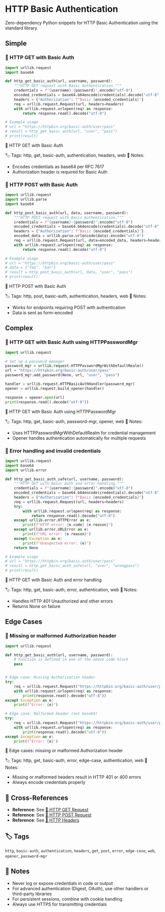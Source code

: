 # HTTP Basic Authentication

Zero-dependency Python snippets for HTTP Basic Authentication using the standard library.

## Simple

### 🧩 HTTP GET with Basic Auth

```python
import urllib.request
import base64

def http_get_basic_auth(url, username, password):
    """HTTP GET request with Basic Authentication."""
    credentials = f"{username}:{password}".encode("utf-8")
    encoded_credentials = base64.b64encode(credentials).decode("utf-8")
    headers = {"Authorization": f"Basic {encoded_credentials}"}
    req = urllib.request.Request(url, headers=headers)
    with urllib.request.urlopen(req) as response:
        return response.read().decode("utf-8")

# Example usage
# url = "https://httpbin.org/basic-auth/user/pass"
# result = http_get_basic_auth(url, "user", "pass")
# print(result)
```

📂 HTTP GET with Basic Auth

🏷️ Tags: http, get, basic-auth, authentication, headers, web
📝 Notes:
- Encodes credentials as base64 per RFC 7617
- Authorization header is required for Basic Auth

### 🧩 HTTP POST with Basic Auth

```python
import urllib.request
import urllib.parse
import base64

def http_post_basic_auth(url, data, username, password):
    """HTTP POST request with Basic Authentication."""
    credentials = f"{username}:{password}".encode("utf-8")
    encoded_credentials = base64.b64encode(credentials).decode("utf-8")
    headers = {"Authorization": f"Basic {encoded_credentials}"}
    encoded_data = urllib.parse.urlencode(data).encode("utf-8")
    req = urllib.request.Request(url, data=encoded_data, headers=headers, method="POST")
    with urllib.request.urlopen(req) as response:
        return response.read().decode("utf-8")

# Example usage
# url = "https://httpbin.org/basic-auth/user/pass"
# data = {"foo": "bar"}
# result = http_post_basic_auth(url, data, "user", "pass")
# print(result)
```

📂 HTTP POST with Basic Auth

🏷️ Tags: http, post, basic-auth, authentication, headers, web
📝 Notes:
- Works for endpoints requiring POST with authentication
- Data is sent as form-encoded

## Complex

### 🧩 HTTP GET with Basic Auth using HTTPPasswordMgr

```python
import urllib.request

# Set up a password manager
password_mgr = urllib.request.HTTPPasswordMgrWithDefaultRealm()
url = "https://httpbin.org/basic-auth/user/pass"
password_mgr.add_password(None, url, "user", "pass")

handler = urllib.request.HTTPBasicAuthHandler(password_mgr)
opener = urllib.request.build_opener(handler)

response = opener.open(url)
print(response.read().decode("utf-8"))
```

📂 HTTP GET with Basic Auth using HTTPPasswordMgr

🏷️ Tags: http, get, basic-auth, password-mgr, opener, web
📝 Notes:
- Uses HTTPPasswordMgrWithDefaultRealm for credential management
- Opener handles authentication automatically for multiple requests

### 🧩 Error handling and invalid credentials

```python
import urllib.request
import base64
import urllib.error

def http_get_basic_auth_safe(url, username, password):
    """HTTP GET with Basic Auth and error handling."""
    credentials = f"{username}:{password}".encode("utf-8")
    encoded_credentials = base64.b64encode(credentials).decode("utf-8")
    headers = {"Authorization": f"Basic {encoded_credentials}"}
    req = urllib.request.Request(url, headers=headers)
    try:
        with urllib.request.urlopen(req) as response:
            return response.read().decode("utf-8")
    except urllib.error.HTTPError as e:
        print(f"HTTP error: {e.code} {e.reason}")
    except urllib.error.URLError as e:
        print(f"URL error: {e.reason}")
    except Exception as e:
        print(f"Unexpected error: {e}")
    return None

# Example usage
# url = "https://httpbin.org/basic-auth/user/pass"
# result = http_get_basic_auth_safe(url, "user", "wrongpass")
# print(result)
```

📂 HTTP GET with Basic Auth and error handling

🏷️ Tags: http, get, basic-auth, error, authentication, web
📝 Notes:
- Handles HTTP 401 Unauthorized and other errors
- Returns None on failure

## Edge Cases

### 🧩 Missing or malformed Authorization header

```python
import urllib.request

def http_get_basic_auth(url, username, password):
    # Function is defined in one of the above code block
    pass


# Edge case: Missing Authorization header
try:
    req = urllib.request.Request("https://httpbin.org/basic-auth/user/pass")
    with urllib.request.urlopen(req) as response:
        print(response.read().decode("utf-8"))
except Exception as e:
    print(f"Error: {e}")

# Edge case: Malformed header (not base64)
try:
    req = urllib.request.Request("https://httpbin.org/basic-auth/user/pass", headers={"Authorization": "Basic notbase64!"})
    with urllib.request.urlopen(req) as response:
        print(response.read().decode("utf-8"))
except Exception as e:
    print(f"Error: {e}")
```

📂 Edge cases: missing or malformed Authorization header

🏷️ Tags: http, get, basic-auth, error, edge-case, authentication, web
📝 Notes:
- Missing or malformed headers result in HTTP 401 or 400 errors
- Always encode credentials properly

## 🔗 Cross-References

- **Reference**: See [📂 HTTP GET Request](./http_get.md)
- **Reference**: See [📂 HTTP POST Request](./http_post.md)
- **Reference**: See [📂 HTTP Headers](./http_headers.md)

## 🏷️ Tags

`http`, `basic-auth`, `authentication`, `headers`, `get`, `post`, `error`, `edge-case`, `web`, `opener`, `password-mgr`

## 📝 Notes

- Never log or expose credentials in code or output
- For advanced authentication (Digest, OAuth), use other handlers or third-party libraries
- For persistent sessions, combine with cookie handling
- Always use HTTPS for transmitting credentials
